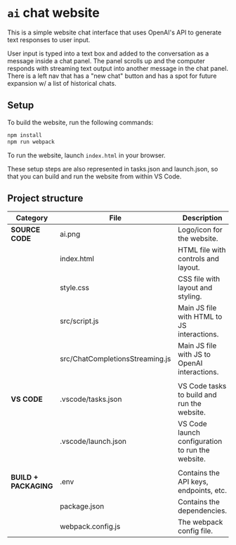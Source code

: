 # `ai` chat website

This is a simple website chat interface that uses OpenAI's API to generate text responses to user input.

User input is typed into a text box and added to the conversation as a message inside a chat panel. The panel scrolls up and the computer responds with streaming text output into another message in the chat panel. There is a left nav that has a "new chat" button and has a spot for future expansion w/ a list of historical chats.

## Setup

To build the website, run the following commands:

```bash
npm install
npm run webpack
```

To run the website, launch `index.html` in your browser.

These setup steps are also represented in tasks.json and launch.json, so that you can build and run the website from within VS Code.

## Project structure

| Category | File | Description
| --- | --- | ---
| **SOURCE CODE** | ai.png | Logo/icon for the website.
| | index.html | HTML file with controls and layout.
| | style.css | CSS file with layout and styling.
| | src/script.js | Main JS file with HTML to JS interactions.
| | src/ChatCompletionsStreaming.js | Main JS file with JS to OpenAI interactions.
| | |
| **VS CODE** | .vscode/tasks.json | VS Code tasks to build and run the website.
| | .vscode/launch.json | VS Code launch configuration to run the website.
| | |
| **BUILD + PACKAGING** | .env | Contains the API keys, endpoints, etc.
| | package.json | Contains the dependencies.
| | webpack.config.js | The webpack config file.